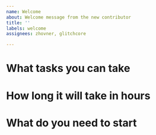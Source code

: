 ```yaml
---
name: Welcome
about: Welcome message from the new contributor
title: ''
labels: welcome
assignees: zhovner, glitchcore

---
```


# What tasks you can take

# How long it will take in hours 

# What do you need to start 
